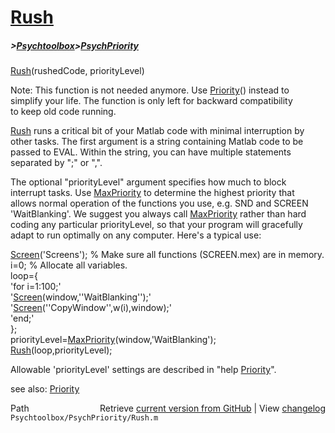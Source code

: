 # [Rush](Rush)
##### >[Psychtoolbox](Psychtoolbox)>[PsychPriority](PsychPriority)

[Rush](Rush)(rushedCode, priorityLevel)  
  
Note: This function is not needed anymore. Use [Priority](Priority)() instead to  
simplify your life. The function is only left for backward compatibility  
to keep old code running.  
  
[Rush](Rush) runs a critical bit of your Matlab code with minimal interruption by  
other tasks. The first argument is a string containing Matlab code to be  
passed to EVAL. Within the string, you can have multiple statements  
separated by ";" or ",".  
  
The optional "priorityLevel" argument specifies how much to block  
interrupt tasks. Use [MaxPriority](MaxPriority) to determine the highest priority that  
allows normal operation of the functions you use, e.g. SND and SCREEN  
'WaitBlanking'. We suggest you always call [MaxPriority](MaxPriority) rather than hard  
coding any particular priorityLevel, so that your program will gracefully  
adapt to run optimally on any computer. Here's a typical use:  
  
 [Screen](Screen)('Screens'); % Make sure all functions (SCREEN.mex) are in memory.  
 i=0; % Allocate all variables.  
 loop={  
   'for i=1:100;'  
     '[Screen](Screen)(window,''WaitBlanking'');'  
     '[Screen](Screen)(''CopyWindow'',w(i),window);'  
   'end;'  
 };  
 priorityLevel=[MaxPriority](MaxPriority)(window,'WaitBlanking');  
 [Rush](Rush)(loop,priorityLevel);  
  
Allowable 'priorityLevel' settings are described in "help [Priority](Priority)".  
  
see also: [Priority](Priority)  




<div class="code_header" style="text-align:right;">
  <span style="float:left;">Path&nbsp;&nbsp;</span> <span class="counter">Retrieve <a href=
  "https://raw.github.com/Psychtoolbox-3/Psychtoolbox-3/beta/Psychtoolbox/PsychPriority/Rush.m">current version from GitHub</a> | View <a href=
  "https://github.com/Psychtoolbox-3/Psychtoolbox-3/commits/beta/Psychtoolbox/PsychPriority/Rush.m">changelog</a></span>
</div>
<div class="code">
  <code>Psychtoolbox/PsychPriority/Rush.m</code>
</div>

